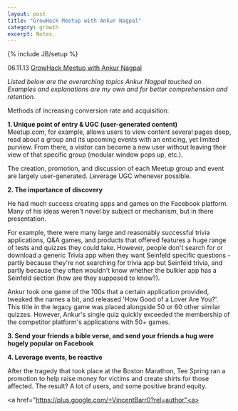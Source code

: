 ```yaml
---
layout: post
title: "GrowHack Meetup with Ankur Nagpal"
category: growth
excerpt: Notes.
---
```

{% include JB/setup %}

06\.11\.13 [GrowHack Meetup with Ankur Nagpal](http://www.meetup.com/growhack/events/118236402/)

_Listed below are the overarching topics Ankur Nagpal touched on. Examples and explanations are my own and for better comprehension and retention._  

Methods of increasing conversion rate and acquisition:

**1. Unique point of entry & UGC (user-generated content)**  
Meetup.com, for example, allows users to view content several pages deep, read about a group and its upcoming events with an enticing, yet limited purview. From there, a visitor can become a new user without leaving their view of that specific group (modular window pops up, etc.).  

The creation, promotion, and discussion of each Meetup group and event are largely user-generated. Leverage UGC whenever possible. 
 
**2. The importance of discovery**

He had much success creating apps and games on the Facebook platform. Many of his ideas weren't novel by subject or mechanism, but in there presentation.

For example, there were many large and reasonably successful trivia applications, Q&A games, and products that offered features a huge range of tests and quizzes they could take. However, people don't search for or download a generic Trivia app when they want Seinfeld specific questions - partly because they're not searching for trivia app but Seinfeld trivia, and partly because they often wouldn't know whether the bulkier app has a Seinfeld section (how are they supposed to know?).  

Ankur took one game of the 100s that a certain application provided, tweaked the names a bit, and released 'How Good of a Lover Are You?'. This title in the legacy game was placed alongside 50 or 60 other similar quizzes. However, Ankur's single quiz quickly exceeded the membership of the competitor platform's applications with 50+ games. 

**3. Send your friends a bible verse, and send your friends a hug were hugely popular on Facebook**

**4. Leverage events, be reactive**  

After the tragedy that took place at the Boston Marathon, Tee Spring ran a promotion to help raise money for victims and create shirts for those affected. The result? A lot of users, and some positive brand equity.  

<a href="https://plus.google.com/+VincentBarr0?rel=author"<a></a>